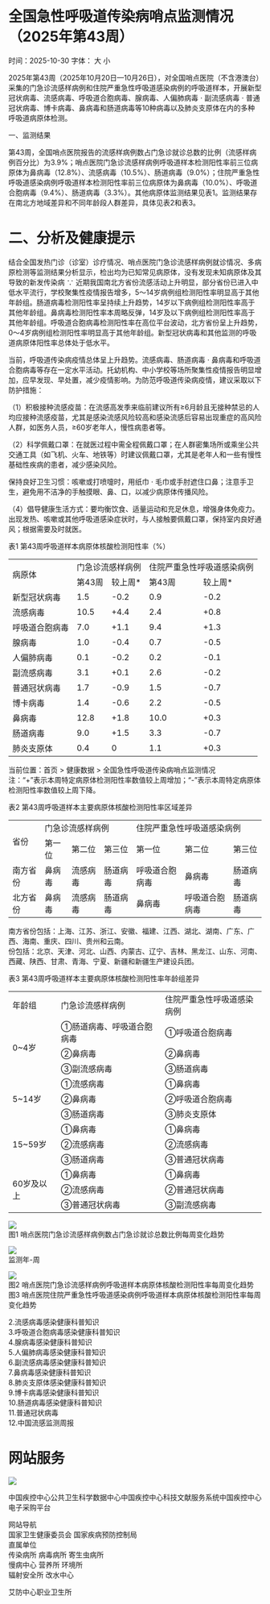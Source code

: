 # 全国急性呼吸道传染病哨点监测情况（2025年第43周）

时间：2025-10-30 字体： ⼤ ⼩

2025年第43周（2025年10月20日—10月26日），对全国哨点医院（不含港澳台）采集的门急诊流感样病例和住院严重急性呼吸道感染病例的呼吸道样本，开展新型冠状病毒、流感病毒、呼吸道合胞病毒、腺病毒、人偏肺病毒 $\cdot$ 副流感病毒 $\cdot$ 普通冠状病毒、博卡病毒、鼻病毒和肠道病毒等10种病毒以及肺炎支原体在内的多种呼吸道病原体检测。

一、监测结果

第43周，全国哨点医院报告的流感样病例数占门急诊就诊总数的比例（流感样病例百分比）为3.9%；哨点医院门急诊流感样病例呼吸道样本检测阳性率前三位病原体为鼻病毒（12.8%）、流感病毒（10.5%）、肠道病毒（9.0%）；住院严重急性呼吸道感染病例呼吸道样本检测阳性率前三位病原体为鼻病毒（10.0%）、呼吸道合胞病毒（9.4%）、肠道病毒（3.3%）。其他病原体监测结果见表1。监测结果存在南北方地域差异和不同年龄段人群差异，具体见表2和表3。

# 二、分析及健康提示

结合全国发热门诊（诊室）诊疗情况、哨点医院门急诊流感样病例就诊情况、多病原检测等监测结果分析显示，检出均为已知常见病原体，没有发现未知病原体及其导致的新发传染病 $\because$ 近期我国南北方省份流感活动上升明显，部分省份已进入中低水平流行，学校聚集性疫情报告增多，5～14岁病例组检测阳性率明显高于其他年龄组。肠道病毒检测阳性率呈持续上升趋势，14岁以下病例组检测阳性率高于其他年龄组。鼻病毒检测阳性率本周略反弹，14岁及以下病例组检测阳性率高于其他年龄组。呼吸道合胞病毒检测阳性率在高位平台波动，北方省份呈上升趋势，0～4岁病例组检测阳性率明显高于其他年龄组。新型冠状病毒和其他监测的呼吸道病原体阳性率总体处于低水平。

当前，呼吸道传染病疫情总体呈上升趋势。流感病毒、肠道病毒 $\cdot$ 鼻病毒和呼吸道合胞病毒等存在一定水平活动。托幼机构、中小学校等场所聚集性疫情报告明显增加，应早发现、早处置，减少疫情影响。为防范呼吸道传染病疫情，建议采取以下防护措施：

（1）积极接种流感疫苗：在流感高发季来临前建议所有≥6月龄且无接种禁忌的人均应接种流感疫苗，尤其是感染流感风险较高和感染流感后容易出现重症的高风险人群，如医务人员，≥60岁老年人，慢性病患者等。

（2）科学佩戴口罩：在就医过程中需全程佩戴口罩；在人群密集场所或乘坐公共交通工具（如飞机、火车、地铁等）时建议佩戴口罩，尤其是老年人和一些有慢性基础性疾病的患者，减少感染风险。

保持良好卫生习惯：咳嗽或打喷嚏时，用纸巾 $\cdot$ 毛巾或手肘遮住口鼻；注意手卫生，避免用不洁净的手触摸眼、鼻、口，以减少病原体传播风险。

（4）倡导健康生活方式：要均衡饮食、适量运动和充足休息，增强身体免疫力。出现发热、咳嗽或其他呼吸道感染症状时，与人接触要佩戴口罩，保持室内良好通风；根据需要及时就医。

表1 第43周呼吸道样本病原体核酸检测阳性率（%）  

<table><tr><td rowspan="2">病原体</td><td colspan="2">门急诊流感样病例</td><td colspan="2">住院严重急性呼吸道感染病例</td></tr><tr><td>第43周</td><td>较上周*</td><td>第43周</td><td>较上周*</td></tr><tr><td>新型冠状病毒</td><td>1.5</td><td>-0.2</td><td>0.9</td><td>-0.2</td></tr><tr><td>流感病毒</td><td>10.5</td><td>+4.4</td><td>2.4</td><td>+0.8</td></tr><tr><td>呼吸道合胞病毒</td><td>7.0</td><td>+1.1</td><td>9.4</td><td>+1.3</td></tr><tr><td>腺病毒</td><td>1.0</td><td>-0.4</td><td>0.7</td><td>-0.5</td></tr><tr><td>人偏肺病毒</td><td>0.1</td><td>-0.2</td><td>0.2</td><td>-0.1</td></tr><tr><td>副流感病毒</td><td>3.1</td><td>+0.1</td><td>2.6</td><td>-0.2</td></tr><tr><td>普通冠状病毒</td><td>1.7</td><td>-0.9</td><td>1.5</td><td>-0.7</td></tr><tr><td>博卡病毒</td><td>1.4</td><td>-0.6</td><td>2.2</td><td>-0.5</td></tr><tr><td>鼻病毒</td><td>12.8</td><td>+1.8</td><td>10.0</td><td>+0.3</td></tr><tr><td>肠道病毒</td><td>9.0</td><td>+1.5</td><td>3.3</td><td>-0.7</td></tr><tr><td>肺炎支原体</td><td>0.4</td><td>0</td><td>1.1</td><td>+0.3</td></tr></table>

当前位置：⾸⻚ > 健康数据 > 全国急性呼吸道传染病哨点监测情况  
注：“+”表示本周特定病原体检测阳性率数值较上周增加；“-”表示本周特定病原体检测阳性率数值较上周下降。

表2 第43周呼吸道样本主要病原体核酸检测阳性率区域差异  

<table><tr><td rowspan="2">省份</td><td colspan="3">门急诊流感样病例</td><td colspan="3">住院严重急性呼吸道感染病例</td></tr><tr><td>第一位</td><td>第二位</td><td>第三位</td><td>第一位</td><td>第二位</td><td>第三位</td></tr><tr><td>南方省份</td><td>鼻病毒</td><td>流感病毒</td><td>肠道病毒</td><td>呼吸道合胞病毒</td><td>鼻病毒</td><td>肠道病毒</td></tr><tr><td>北方省份</td><td>鼻病毒</td><td>流感病毒</td><td>肠道病毒</td><td>鼻病毒</td><td>呼吸道合胞病毒</td><td>肠道病毒</td></tr></table>

南方省份包括：上海、江苏、浙江、安徽、福建、江西、湖北、湖南、广东、广西、海南、重庆、四川、贵州和云南。  
份包括：北京、天津、河北、山西、内蒙古、辽宁、吉林、黑龙江、山东、河南、西藏、陕西、甘肃、青海、宁夏、新疆和新疆生产建设兵团。

表3 第43周呼吸道样本主要病原体核酸检测阳性率年龄组差异  

<table><tr><td>年龄组</td><td>门急诊流感样病例</td><td>住院严重急性呼吸道感染病例</td></tr><tr><td rowspan="3">0~4岁</td><td>①肠道病毒、呼吸道合胞病毒</td><td>①呼吸道合胞病毒</td></tr><tr><td>②鼻病毒</td><td>②鼻病毒</td></tr><tr><td>③副流感病毒</td><td>③肠道病毒</td></tr><tr><td rowspan="3">5~14岁</td><td>①流感病毒</td><td>①鼻病毒</td></tr><tr><td>②鼻病毒</td><td>②呼吸道合胞病毒</td></tr><tr><td>③肠道病毒</td><td>③肺炎支原体</td></tr><tr><td rowspan="3">15~59岁</td><td>①鼻病毒</td><td>①鼻病毒</td></tr><tr><td>②流感病毒</td><td>②流感病毒</td></tr><tr><td>③肠道病毒</td><td>③普通冠状病毒</td></tr><tr><td rowspan="3">60岁及以上</td><td>①鼻病毒</td><td>①鼻病毒</td></tr><tr><td>②流感病毒</td><td>②普通冠状病毒</td></tr><tr><td>③普通冠状病毒</td><td>③副流感病毒</td></tr></table>

![](images/4c20954906a09ff1636bef08900e398c82272e733a9fb960e4298a1393784b7e.jpg)  
图1 哨点医院门急诊流感样病例数占门急诊就诊总数比例每周变化趋势

![](images/376d7e40614cd8d0f5ce7948ebdadd93eefb372c03a4068b3a4fdcbf4bcc2200.jpg)  
监测年-周

![](images/0a0fd581b7c43e8a0700c35f704de92bccaa527891c539f66ccadc151c41ea1e.jpg)  
图2 哨点医院门急诊流感样病例呼吸道样本病原体核酸检测阳性率每周变化趋势  
图3 哨点医院住院严重急性呼吸道感染病例呼吸道样本病原体核酸检测阳性率每周变化趋势

2.流感病毒感染健康科普知识  
3.呼吸道合胞病毒感染健康科普知识  
4.腺病毒感染健康科普知识  
5.人偏肺病毒感染健康科普知识  
6.副流感病毒感染健康科普知识  
7.鼻病毒感染健康科普知识  
8.肺炎支原体感染健康科普知识  
9.博卡病毒感染健康科普知识  
10.肠道病毒感染健康科普知识  
11.普通冠状病毒  
12.中国流感监测周报

# ⽹站服务

![](images/6216489369dac9f5fc2bae8a3a56ca098e810220e98fb709f5bb0ddff645788a.jpg)

中国疾控中⼼公共卫⽣科学数据中⼼中国疾控中⼼科技⽂献服务系统中国疾控中⼼电⼦采购平台

⽹站导航  
国家卫⽣健康委员会 国家疾病预防控制局  
直属单位  
传染病所 病毒病所 寄⽣⾍病所  
慢病中⼼ 营养所 环境所  
辐射安全所 改⽔中⼼

艾防中⼼职业卫⽣所